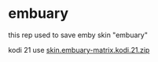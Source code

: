 # embuary
this rep used to save emby skin "embuary"

kodi 21 use [skin.embuary-matrix.kodi.21.zip]()
